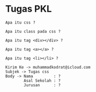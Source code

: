 # Tugas PKL
```
Apa itu css ?
```
```
Apa itu class pada css ?
```
```
Apa itu tag <div></div> ?
```
```
Apa itu tag <a></a> ?
```
```
Apa itu tag <li></li> ?
```
```
Kirim Ke -> muhammadkodrat@icloud.com
Subjek -> Tugas css
Body -> Nama         : ?
        Asal Sekolah : ?
        Jurusan      : ?  
```


